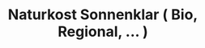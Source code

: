 ---
title: "Naturkost Sonnenklar ( Bio, Regional, ... )"
url: /geestland/naturkost-sonnenklar-bio-regional/
shop: Lebensmittel
---